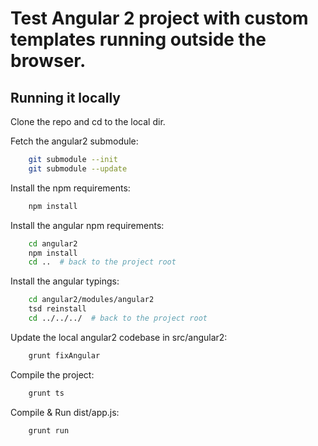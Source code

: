 # Test Angular 2 project with custom templates running outside the browser.

## Running it locally

Clone the repo and cd to the local dir.

Fetch the angular2 submodule:

```sh
    git submodule --init
    git submodule --update
```

Install the npm requirements:

```sh
    npm install
```

Install the angular npm requirements:

```sh
    cd angular2
    npm install
    cd ..  # back to the project root
```

Install the angular typings:

```sh
    cd angular2/modules/angular2
    tsd reinstall
    cd ../../../  # back to the project root
```

Update the local angular2 codebase in src/angular2:

```sh
    grunt fixAngular
```

Compile the project:

```sh
    grunt ts
```

Compile & Run dist/app.js:

```sh
    grunt run
```
